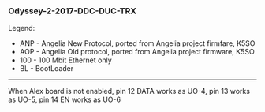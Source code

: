 ### Odyssey-2-2017-DDC-DUC-TRX

Legend:
* ANP - Angelia New Protocol, ported from Angelia project firmfare, K5SO
* AOP - Angelia Old protocol, ported from Angelia project firmware, K5SO
* 100 - 100 Mbit Ethernet only
* BL - BootLoader
---

  
  When Alex board is not enabled, pin 12 DATA works as UO-4, pin 13 works as UO-5, pin 14 EN works as UO-6
  
  
